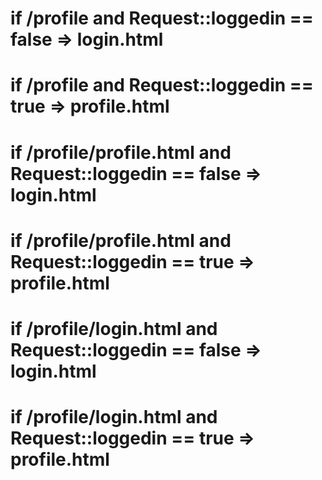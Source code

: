 # if /profile and Request::loggedin == false => login.html
# if /profile and Request::loggedin == true => profile.html
# if /profile/profile.html and Request::loggedin == false => login.html
# if /profile/profile.html and Request::loggedin == true => profile.html
# if /profile/login.html and Request::loggedin == false => login.html
# if /profile/login.html and Request::loggedin == true => profile.html
